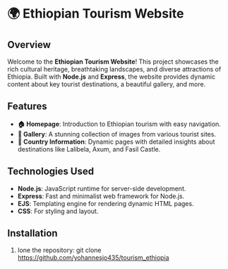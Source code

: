 # 🌍 Ethiopian Tourism Website

## Overview

Welcome to the **Ethiopian Tourism Website**! This project showcases the rich cultural heritage, breathtaking landscapes, and diverse attractions of Ethiopia. Built with **Node.js** and **Express**, the website provides dynamic content about key tourist destinations, a beautiful gallery, and more.

## Features

- **🏠 Homepage**: Introduction to Ethiopian tourism with easy navigation.
- **🌄 Gallery**: A stunning collection of images from various tourist sites.
- **📍 Country Information**: Dynamic pages with detailed insights about destinations like Lalibela, Axum, and Fasil Castle.

## Technologies Used

- **Node.js**: JavaScript runtime for server-side development.
- **Express**: Fast and minimalist web framework for Node.js.
- **EJS**: Templating engine for rendering dynamic HTML pages.
- **CSS**: For styling and layout.

## Installation

1. lone the repository:
   git clone https://github.com/yohannesjo435/tourism_ethiopia
